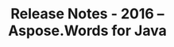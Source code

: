 ﻿---
title: Release Notes - 2016 – Aspose.Words for Java
articleTitle: Release Notes - 2016
linktitle: Release Notes - 2016
description: "Release Notes - 2016 – learn about the latest updates and fixes."
type: docs
weight: 50
url: /java/release-notes-2016/
---


